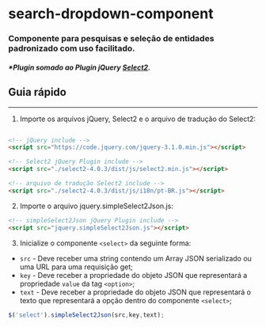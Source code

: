 # search-dropdown-component
### Componente para pesquisas e seleção de entidades padronizado com uso facilitado.
##### *Plugin somado ao Plugin jQuery [Select2](https://select2.github.io).


## Guia rápido
---
1. Importe os arquivos jQuery, Select2 e o arquivo de tradução do Select2:
```HTML

<!-- jQuery include -->
<script src="https://code.jquery.com/jquery-3.1.0.min.js"></script>

<!-- Select2 jQuery Plugin include -->
<script src="./select2-4.0.3/dist/js/select2.min.js"></script>

<!-- arquivo de tradução Select2 include -->
<script src="./select2-4.0.3/dist/js/i18n/pt-BR.js"></script>
```
2. Importe o arquivo jquery.simpleSelect2Json.js:
```HTML
<!-- simpleSelect2Json jQuery Plugin include -->
<script src="jquery.simpleSelect2Json.js"></script>
```

3. Inicialize o componente `<select>` da seguinte forma:
  * `src` - Deve receber uma string contendo um Array JSON serializado ou
        uma URL para uma requisição get;
  * `key` - Deve receber a propriedade do objeto JSON que representará a propriedade `value` da tag `<option>`; 
  * `text` - Deve receber a propriedade do objeto JSON que representará o texto que representará a opção dentro do componente `<select>`;
```javascript
$('select').simpleSelect2Json(src,key,text);
```


